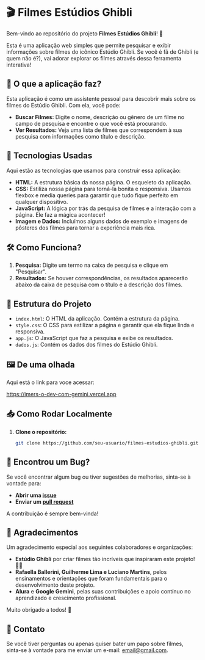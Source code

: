 # 🎬 Filmes Estúdios Ghibli

Bem-vindo ao repositório do projeto **Filmes Estúdios Ghibli**! 🌟

Esta é uma aplicação web simples que permite pesquisar e exibir informações sobre filmes do icônico Estúdio Ghibli. Se você é fã de Ghibli (e quem não é?), vai adorar explorar os filmes através dessa ferramenta interativa!

## 📖 O que a aplicação faz?

Esta aplicação é como um assistente pessoal para descobrir mais sobre os filmes do Estúdio Ghibli. Com ela, você pode:

- **Buscar Filmes:** Digite o nome, descrição ou gênero de um filme no campo de pesquisa e encontre o que você está procurando.
- **Ver Resultados:** Veja uma lista de filmes que correspondem à sua pesquisa com informações como título e descrição.

## 🚀 Tecnologias Usadas

Aqui estão as tecnologias que usamos para construir essa aplicação:

- **HTML:** A estrutura básica da nossa página. O esqueleto da aplicação.
- **CSS:** Estiliza nossa página para torná-la bonita e responsiva. Usamos flexbox e media queries para garantir que tudo fique perfeito em qualquer dispositivo.
- **JavaScript:** A lógica por trás da pesquisa de filmes e a interação com a página. Ele faz a mágica acontecer!
- **Imagem e Dados:** Incluímos alguns dados de exemplo e imagens de pôsteres dos filmes para tornar a experiência mais rica.

## 🛠️ Como Funciona?

1. **Pesquisa:** Digite um termo na caixa de pesquisa e clique em "Pesquisar".
2. **Resultados:** Se houver correspondências, os resultados aparecerão abaixo da caixa de pesquisa com o título e a descrição dos filmes.

## 📂 Estrutura do Projeto

- `index.html`: O HTML da aplicação. Contém a estrutura da página.
- `style.css`: O CSS para estilizar a página e garantir que ela fique linda e responsiva.
- `app.js`: O JavaScript que faz a pesquisa e exibe os resultados.
- `dados.js`: Contém os dados dos filmes do Estúdio Ghibli.

## 🖼️ De uma olhada

Aqui está o link para voce acessar:

https://imers-o-dev-com-gemini.vercel.app

## 📥 Como Rodar Localmente

1. **Clone o repositório:**
   ```bash
   git clone https://github.com/seu-usuario/filmes-estudios-ghibli.git

   ```
  
 ## 🐛 Encontrou um Bug?
Se você encontrar algum bug ou tiver sugestões de melhorias, sinta-se à vontade para:

- **Abrir uma [issue](https://github.com/seu-usuario/filmes-estudios-ghibli/issues)**
- **Enviar um [pull request](https://github.com/seu-usuario/filmes-estudios-ghibli/pulls)**

A contribuição é sempre bem-vinda!

## 🙌 Agradecimentos

Um agradecimento especial aos seguintes colaboradores e organizações:

- **Estúdio Ghibli** por criar filmes tão incríveis que inspiraram este projeto! 🎥✨
- **Rafaella Ballerini, Guilherme Lima e Luciano Martins**, pelos ensinamentos e orientações que foram fundamentais para o desenvolvimento deste projeto.
- **Alura** e **Google Gemini**, pelas suas contribuições e apoio contínuo no aprendizado e crescimento profissional.

Muito obrigado a todos! 🌟


## 📧 Contato

Se você tiver perguntas ou apenas quiser bater um papo sobre filmes, sinta-se à vontade para me enviar um e-mail: [email@gmail.com](luisfelipe.dev.programmer@gmail.com).


